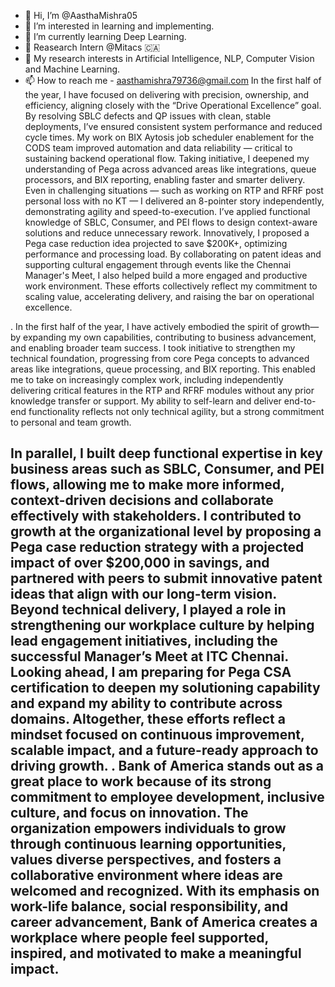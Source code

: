 - 👋 Hi, I’m @AasthaMishra05
- 👀 I’m interested in learning and implementing.
- 🌱 I’m currently learning Deep Learning.
- 🍁  Reasearch Intern @Mitacs 🇨🇦
- 🤖 My research interests in Artificial Intelligence, NLP, Computer Vision and Machine Learning.
- 📫 How to reach me - aasthamishra79736@gmail.com
In the first half of the year, I have focused on delivering with precision, ownership, and efficiency, aligning closely with the “Drive Operational Excellence” goal. By resolving SBLC defects and QP issues with clean, stable deployments, I’ve ensured consistent system performance and reduced cycle times. My work on BIX Aytosis job scheduler enablement for the CODS team improved automation and data reliability — critical to sustaining backend operational flow. Taking initiative, I deepened my understanding of Pega across advanced areas like integrations, queue processors, and BIX reporting, enabling faster and smarter delivery. Even in challenging situations — such as working on RTP and RFRF post personal loss with no KT — I delivered an 8-pointer story independently, demonstrating agility and speed-to-execution. I’ve applied functional knowledge of SBLC, Consumer, and PEI flows to design context-aware solutions and reduce unnecessary rework. Innovatively, I proposed a Pega case reduction idea projected to save $200K+, optimizing performance and processing load. By collaborating on patent ideas and supporting cultural engagement through events like the Chennai Manager's Meet, I also helped build a more engaged and productive work environment. These efforts collectively reflect my commitment to scaling value, accelerating delivery, and raising the bar on operational excellence.

.
In the first half of the year, I have actively embodied the spirit of growth—by expanding my own capabilities, contributing to business advancement, and enabling broader team success. I took initiative to strengthen my technical foundation, progressing from core Pega concepts to advanced areas like integrations, queue processing, and BIX reporting. This enabled me to take on increasingly complex work, including independently delivering critical features in the RTP and RFRF modules without any prior knowledge transfer or support. My ability to self-learn and deliver end-to-end functionality reflects not only technical agility, but a strong commitment to personal and team growth.

In parallel, I built deep functional expertise in key business areas such as SBLC, Consumer, and PEI flows, allowing me to make more informed, context-driven decisions and collaborate effectively with stakeholders. I contributed to growth at the organizational level by proposing a Pega case reduction strategy with a projected impact of over $200,000 in savings, and partnered with peers to submit innovative patent ideas that align with our long-term vision. Beyond technical delivery, I played a role in strengthening our workplace culture by helping lead engagement initiatives, including the successful Manager’s Meet at ITC Chennai. Looking ahead, I am preparing for Pega CSA certification to deepen my solutioning capability and expand my ability to contribute across domains. Altogether, these efforts reflect a mindset focused on continuous improvement, scalable impact, and a future-ready approach to driving growth.
.
Bank of America stands out as a great place to work because of its strong commitment to employee development, inclusive culture, and focus on innovation. The organization empowers individuals to grow through continuous learning opportunities, values diverse perspectives, and fosters a collaborative environment where ideas are welcomed and recognized. With its emphasis on work-life balance, social responsibility, and career advancement, Bank of America creates a workplace where people feel supported, inspired, and motivated to make a meaningful impact.
- 
<!---
AasthaMishra05/AasthaMishra05 is a ✨ special ✨ repository because its `README.md` (this file) appears on your GitHub profile.
You can click the Preview link to take a look at your changes.
--->
